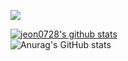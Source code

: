 <a href="https://velog.io/@jeon0728/posts" target="_blank"><img src="https://img.shields.io/badge/블로그-20C997?style=flat-square&logo=velog&logoColor=white"/></a>

<!--
[![trophy](https://github-profile-trophy.vercel.app/?username=jeon0728)](https://github.com/ryo-ma/github-profile-trophy)
-->

[![jeon0728's github stats](https://github-readme-stats.vercel.app/api/top-langs/?username=jeon0728&show_icons=true&hide_border=true&title_color=004386&icon_color=004386&layout=compact)](https://github.com/jeon0728)
<br>
![Anurag's GitHub stats](https://github-readme-stats.vercel.app/api?username=jeon0728&hide=contribs,prs&show_icons=true&theme=graywhite)

<!--
**jeon0728/jeon0728** is a ✨ _special_ ✨ repository because its `README.md` (this file) appears on your GitHub profile.

Here are some ideas to get you started:

- 🔭 I’m currently working on ...
- 🌱 I’m currently learning ...
- 👯 I’m looking to collaborate on ...
- 🤔 I’m looking for help with ...
- 💬 Ask me about ...
- 📫 How to reach me: ...
- 😄 Pronouns: ...
- ⚡ Fun fact: ...
-->
